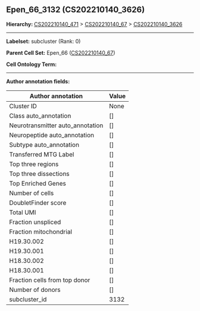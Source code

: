 ## Epen_66_3132 (CS202210140_3626)
<b>Hierarchy: </b>
[CS202210140_471](https://purl.brain-bican.org/taxonomy/CS202210140#CS202210140_471) >
[CS202210140_67](https://purl.brain-bican.org/taxonomy/CS202210140#CS202210140_67) >
[CS202210140_3626](https://purl.brain-bican.org/taxonomy/CS202210140#CS202210140_3626)

---


**Labelset:** subcluster (Rank: 0)

**Parent Cell Set:** Epen_66 ([CS202210140_67](https://purl.brain-bican.org/taxonomy/CS202210140#CS202210140_67))



**Cell Ontology Term:** 

[MARKER GENES.]: #


---

[TRANSFERRED ANNOTATIONS.]: #


[AUTHOR ANNOTATION FIELDS.]: #


**Author annotation fields:**

| Author annotation | Value |
|-------------------|-------|
|Cluster ID|None|
|Class auto_annotation|[]|
|Neurotransmitter auto_annotation|[]|
|Neuropeptide auto_annotation|[]|
|Subtype auto_annotation|[]|
|Transferred MTG Label|[]|
|Top three regions|[]|
|Top three dissections|[]|
|Top Enriched Genes|[]|
|Number of cells|[]|
|DoubletFinder score|[]|
|Total UMI|[]|
|Fraction unspliced|[]|
|Fraction mitochondrial|[]|
|H19.30.002|[]|
|H19.30.001|[]|
|H18.30.002|[]|
|H18.30.001|[]|
|Fraction cells from top donor|[]|
|Number of donors|[]|
|subcluster_id|3132|
